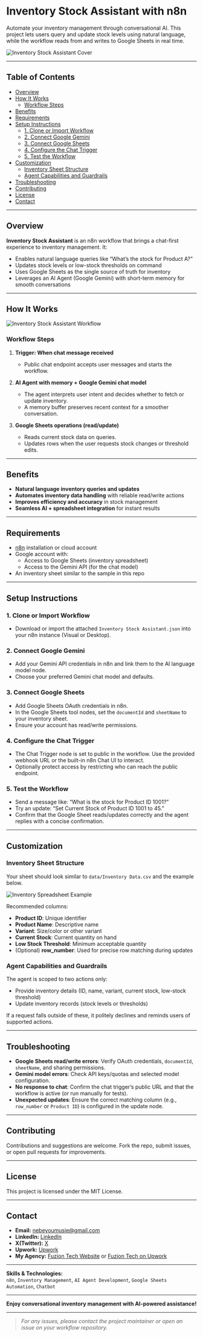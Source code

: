 # Inventory Stock Assistant with n8n

Automate your inventory management through conversational AI. This project lets users query and update stock levels using natural language, while the workflow reads from and writes to Google Sheets in real time.

![Inventory Stock Assistant Cover](./images/Inventory%20Stock%20Assistant%20Cover.png)

---

## Table of Contents

- [Overview](#overview)
- [How It Works](#how-it-works)
  - [Workflow Steps](#workflow-steps)
- [Benefits](#benefits)
- [Requirements](#requirements)
- [Setup Instructions](#setup-instructions)
  - [1. Clone or Import Workflow](#1-clone-or-import-workflow)
  - [2. Connect Google Gemini](#2-connect-google-gemini)
  - [3. Connect Google Sheets](#3-connect-google-sheets)
  - [4. Configure the Chat Trigger](#4-configure-the-chat-trigger)
  - [5. Test the Workflow](#5-test-the-workflow)
- [Customization](#customization)
  - [Inventory Sheet Structure](#inventory-sheet-structure)
  - [Agent Capabilities and Guardrails](#agent-capabilities-and-guardrails)
- [Troubleshooting](#troubleshooting)
- [Contributing](#contributing)
- [License](#license)
- [Contact](#contact)

---

## Overview

**Inventory Stock Assistant** is an n8n workflow that brings a chat-first experience to inventory management. It:

- Enables natural language queries like “What’s the stock for Product A?”
- Updates stock levels or low-stock thresholds on command
- Uses Google Sheets as the single source of truth for inventory
- Leverages an AI Agent (Google Gemini) with short-term memory for smooth conversations

---

## How It Works

![Inventory Stock Assistant Workflow](./images/Inventory%20Stock%20Assistant%20Workflow.png)

### Workflow Steps

1. **Trigger: When chat message received**
   - Public chat endpoint accepts user messages and starts the workflow.

2. **AI Agent with memory + Google Gemini chat model**
   - The agent interprets user intent and decides whether to fetch or update inventory.
   - A memory buffer preserves recent context for a smoother conversation.

3. **Google Sheets operations (read/update)**
   - Reads current stock data on queries.
   - Updates rows when the user requests stock changes or threshold edits.

---

## Benefits

- **Natural language inventory queries and updates**
- **Automates inventory data handling** with reliable read/write actions
- **Improves efficiency and accuracy** in stock management
- **Seamless AI + spreadsheet integration** for instant results

---

## Requirements

- [n8n](https://n8n.io/) installation or cloud account
- Google account with:
  - Access to Google Sheets (inventory spreadsheet)
  - Access to the Gemini API (for the chat model)
- An inventory sheet similar to the sample in this repo

---

## Setup Instructions

### 1. Clone or Import Workflow

- Download or import the attached `Inventory Stock Assistant.json` into your n8n instance (Visual or Desktop).

### 2. Connect Google Gemini

- Add your Gemini API credentials in n8n and link them to the AI language model node.
- Choose your preferred Gemini chat model and defaults.

### 3. Connect Google Sheets

- Add Google Sheets OAuth credentials in n8n.
- In the Google Sheets tool nodes, set the `documentId` and `sheetName` to your inventory sheet.
- Ensure your account has read/write permissions.

### 4. Configure the Chat Trigger

- The Chat Trigger node is set to public in the workflow. Use the provided webhook URL or the built-in n8n Chat UI to interact.
- Optionally protect access by restricting who can reach the public endpoint.

### 5. Test the Workflow

- Send a message like: “What is the stock for Product ID 1001?”
- Try an update: “Set Current Stock of Product ID 1001 to 45.”
- Confirm that the Google Sheet reads/updates correctly and the agent replies with a concise confirmation.

---

## Customization

### Inventory Sheet Structure

Your sheet should look similar to `data/Inventory Data.csv` and the example below.

![Inventory Spreadsheet Example](./images/Inventory%20Spreadsheet.png)

Recommended columns:

- **Product ID**: Unique identifier
- **Product Name**: Descriptive name
- **Variant**: Size/color or other variant
- **Current Stock**: Current quantity on hand
- **Low Stock Threshold**: Minimum acceptable quantity
- (Optional) **row_number**: Used for precise row matching during updates

### Agent Capabilities and Guardrails

The agent is scoped to two actions only:

- Provide inventory details (ID, name, variant, current stock, low-stock threshold)
- Update inventory records (stock levels or thresholds)

If a request falls outside of these, it politely declines and reminds users of supported actions.

---

## Troubleshooting

- **Google Sheets read/write errors**: Verify OAuth credentials, `documentId`, `sheetName`, and sharing permissions.
- **Gemini model errors**: Check API keys/quotas and selected model configuration.
- **No response to chat**: Confirm the chat trigger’s public URL and that the workflow is active (or run manually for tests).
- **Unexpected updates**: Ensure the correct matching column (e.g., `row_number` or `Product ID`) is configured in the update node.

---

## Contributing

Contributions and suggestions are welcome. Fork the repo, submit issues, or open pull requests for improvements.

---

## License

This project is licensed under the MIT License.

---

## Contact

- **Email:** nebeyoumusie@gmail.com
- **LinkedIn:** [LinkedIn](https://www.linkedin.com/in/nebeyou-musie)
- **X(Twitter):** [X](https://x.com/NebeyouMusie)
- **Upwork:** [Upwork](https://www.upwork.com/freelancers/~017ff01729e3cd26e0?mp_source=share)
- **My Agency:** [Fuzion Tech Website](https://fuzion-tech.com/) or [Fuzion Tech on Upwork](https://www.upwork.com/agencies/1948388369189366041/)

---

**Skills & Technologies:**  
`n8n`, `Inventory Management`, `AI Agent Development`, `Google Sheets Automation`, `Chatbot`

---

**Enjoy conversational inventory management with AI-powered assistance!**

---

> _For any issues, please contact the project maintainer or open an issue on your workflow repository._


